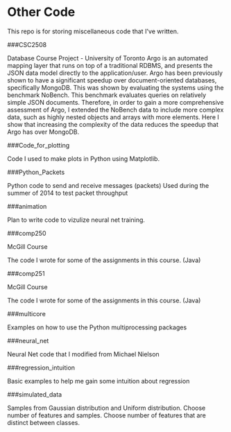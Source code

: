 
# Other Code

This repo is for storing miscellaneous code that I've written.

###CSC2508 

Database Course Project - University of Toronto Argo is an automated mapping layer that runs on top of a traditional RDBMS, and presents the JSON data model directly to the application/user. Argo has been previously shown to have a significant speedup over document-oriented databases, specifically MongoDB. This was shown by evaluating the systems using the benchmark NoBench. This benchmark evaluates queries on relatively simple JSON documents. Therefore, in order to gain a more comprehensive assessment of Argo, I extended the NoBench data to include more complex data, such as highly nested objects and arrays with more elements. Here I show that increasing the complexity of the data reduces the speedup that Argo has over MongoDB.


###Code_for_plotting

Code I used to make plots in Python using Matplotlib. 


###Python_Packets

Python code to send and receive messages (packets)
Used during the summer of 2014 to test packet throughput


###animation 

Plan to write code to vizulize neural net training. 

###comp250

McGill Course

The code I wrote for some of the assignments in this course. (Java)

###comp251

McGill Course

The code I wrote for some of the assignments in this course. (Java)


###multicore

Examples on how to use the Python multiprocessing packages

###neural_net

Neural Net code that I modified from Michael Nielson

###regression_intuition

Basic examples to help me gain some intuition about regression


###simulated_data

Samples from Gaussian distribution and Uniform distribution. Choose number of features and samples. Choose number of features that are distinct between classes.



